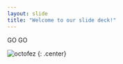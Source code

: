 ```yaml
---
layout: slide
title: "Welcome to our slide deck!"
---
```


GO GO

![octofez](https://octodex.github.com/images/octofez.png)
{: .center}
